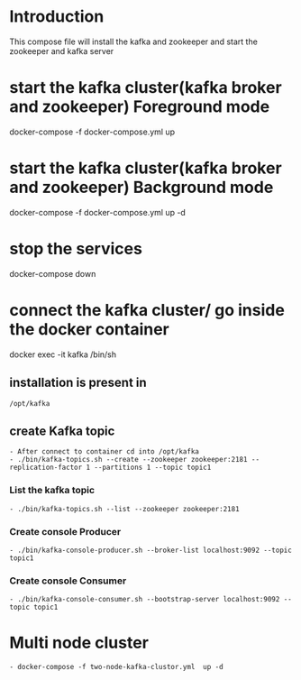 # Introduction
  This compose file will install the kafka and zookeeper and start the zookeeper and kafka server

# start the kafka cluster(kafka broker and zookeeper) Foreground mode
docker-compose -f docker-compose.yml up

# start the kafka cluster(kafka broker and zookeeper)  Background mode
docker-compose -f docker-compose.yml up -d

# stop the services
docker-compose down

# connect the kafka cluster/ go inside the docker container
docker exec -it kafka /bin/sh

## installation is present in 
    /opt/kafka
## create Kafka topic
    - After connect to container cd into /opt/kafka
    - ./bin/kafka-topics.sh --create --zookeeper zookeeper:2181 --replication-factor 1 --partitions 1 --topic topic1
### List the kafka topic
    - ./bin/kafka-topics.sh --list --zookeeper zookeeper:2181

### Create console Producer
    - ./bin/kafka-console-producer.sh --broker-list localhost:9092 --topic topic1

### Create console Consumer
    - ./bin/kafka-console-consumer.sh --bootstrap-server localhost:9092 --topic topic1




 # Multi node cluster
    - docker-compose -f two-node-kafka-clustor.yml  up -d   